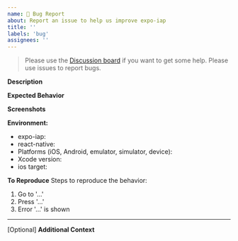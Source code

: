 ```yaml
---
name: 🐛 Bug Report
about: Report an issue to help us improve expo-iap
title: ''
labels: 'bug'
assignees: ''
---
```


> Please use the [Discussion board](https://github.com/hyochan/expo-iap/discussions) if you want to get some help. Please use issues to report bugs.

**Description**

<!-- A brief description of the issue. -->

**Expected Behavior**

<!-- A brief description of what you expected to happen. -->

**Screenshots**

<!-- Add screenshots, if applicable, to help explain your problem. -->

**Environment:**

- expo-iap:
- react-native:
- Platforms (iOS, Android, emulator, simulator, device):
- Xcode version:
- ios target:

**To Reproduce** Steps to reproduce the behavior:

1. Go to '...'
2. Press '...'
3. Error '...' is shown

---

[Optional] **Additional Context**

<!-- Add any other context about the problem here. -->
